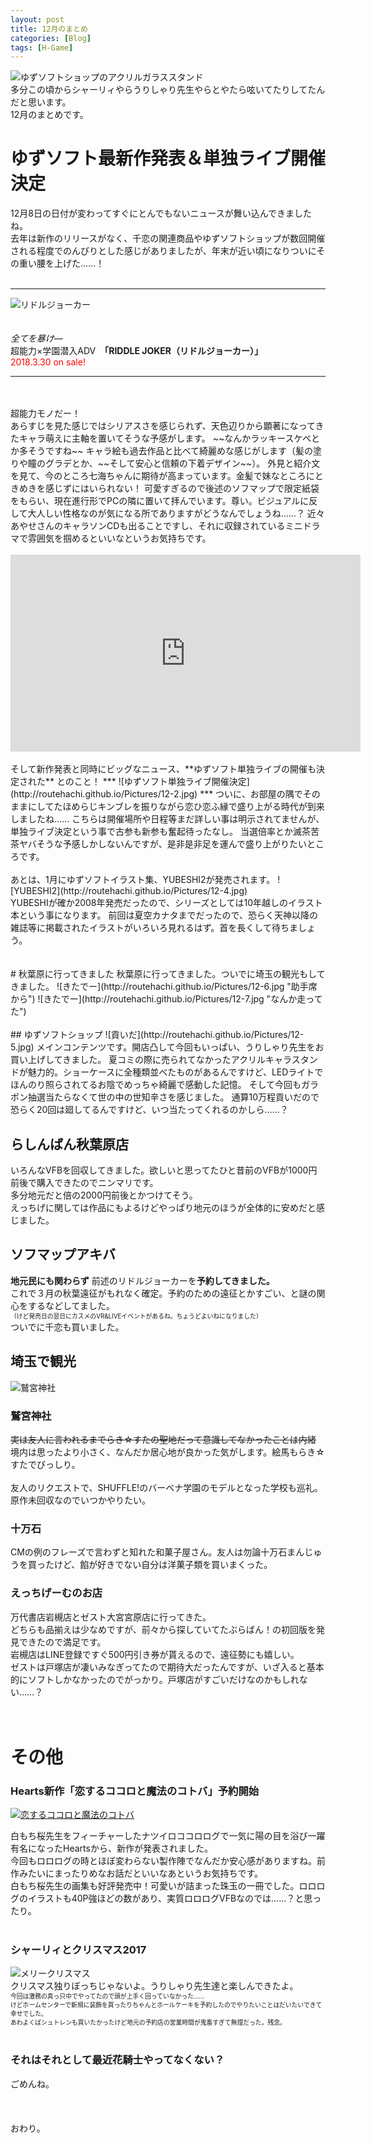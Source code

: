 ```yaml
---
layout: post
title: 12月のまとめ
categories: [Blog]
tags: [H-Game]
---
```


![ゆずソフトショップのアクリルガラススタンド](http://routehachi.github.io/Pictures/12-1.jpg)  
多分この頃からシャーリィやらうりしゃり先生やらとやたら呟いてたりしてたんだと思います。  
12月のまとめです。  

# ゆずソフト最新作発表＆単独ライブ開催決定
12月8日の日付が変わってすぐにとんでもないニュースが舞い込んできましたね。  
去年は新作のリリースがなく、千恋の関連商品やゆずソフトショップが数回開催される程度でのんびりとした感じがありましたが、年末が近い頃になりついにその重い腰を上げた……！  
<br />
***
![リドルジョーカー](http://routehachi.github.io/Pictures/12-3.jpg)  
<br />
<br />
*全てを暴け―*  
超能力×学園潜入ADV　**「RIDDLE JOKER（リドルジョーカー）」**  
<font color="Red">2018.3.30 on sale!</font>
***
<br />
<br />
超能力モノだー！<br />
あらすじを見た感じではシリアスさを感じられず、天色辺りから顕著になってきたキャラ萌えに主軸を置いてそうな予感がします。   
~~なんかラッキースケベとか多そうですね~~  
キャラ絵も過去作品と比べて綺麗めな感じがします（髪の塗りや瞳のグラデとか、~~そして安心と信頼の下着デザイン~~）。  
外見と紹介文を見て、今のところ七海ちゃんに期待が高まっています。金髪で妹なところにときめきを感じずにはいられない！  
可愛すぎるので後述のソフマップで限定紙袋をもらい、現在進行形でPCの隣に置いて拝んでいます。尊い。ビジュアルに反して大人しい性格なのが気になる所でありますがどうなんでしょうね……？  
近々あやせさんのキャラソンCDも出ることですし、それに収録されているミニドラマで雰囲気を掴めるといいなというお気持ちです。  
<br />
<br />
<iframe width="560" height="315" src="https://www.youtube.com/embed/Bf_tOlcPJ4M" frameborder="0" gesture="media" allow="encrypted-media" allowfullscreen></iframe>
<br />
<br />
そして新作発表と同時にビッグなニュース、**ゆずソフト単独ライブの開催も決定された** とのこと！  
***
![ゆずソフト単独ライブ開催決定](http://routehachi.github.io/Pictures/12-2.jpg)  
***
ついに、お部屋の隅でそのままにしてたほめらじキンブレを振りながら恋ひ恋ふ縁で盛り上がる時代が到来しましたね……
こちらは開催場所や日程等まだ詳しい事は明示されてませんが、単独ライブ決定という事で古参も新参も奮起待ったなし。  
当選倍率とか滅茶苦茶ヤバそうな予感しかしないんですが、是非是非足を運んで盛り上がりたいところです。
<br />
<br />
あとは、1月にゆずソフトイラスト集、YUBESHI2が発売されます。  
![YUBESHI2](http://routehachi.github.io/Pictures/12-4.jpg)   
<br />
YUBESHIが確か2008年発売だったので、シリーズとしては10年越しのイラスト本という事になります。  
前回は夏空カナタまでだったので、恐らく天神以降の雑誌等に掲載されたイラストがいろいろ見れるはず。首を長くして待ちましょう。  
<br />
<br />
<br />
# 秋葉原に行ってきました
秋葉原に行ってきました。ついでに埼玉の観光もしてきました。  
![きたでー](http://routehachi.github.io/Pictures/12-6.jpg "助手席から")  
![きたでー](http://routehachi.github.io/Pictures/12-7.jpg "なんか走ってた")  
<br />
<br />
## ゆずソフトショップ
![貢いだ](http://routehachi.github.io/Pictures/12-5.jpg)  
メインコンテンツです。開店凸して今回もいっぱい、うりしゃり先生をお買い上げしてきました。  
夏コミの際に売られてなかったアクリルキャラスタンドが魅力的。ショーケースに全種類並べたものがあるんですけど、LEDライトでほんのり照らされてるお陰でめっちゃ綺麗で感動した記憶。  
そして今回もガラポン抽選当たらなくて世の中の世知辛さを感じました。  
通算10万程貢いだので恐らく20回は廻してるんですけど、いつ当たってくれるのかしら……？  

## らしんばん秋葉原店
いろんなVFBを回収してきました。欲しいと思ってたひと昔前のVFBが1000円前後で購入できたのでニンマリです。  
多分地元だと倍の2000円前後とかつけてそう。  
えっちげに関しては作品にもよるけどやっぱり地元のほうが全体的に安めだと感じました。  

## ソフマップアキバ
**地元民にも関わらず** 前述のリドルジョーカーを**予約してきました。**  
これで３月の秋葉遠征がもれなく確定。予約のための遠征とかすごい、と謎の関心をするなどしてました。  
<span style="font-size: 70%">（けど発売日の翌日にカスメのVR&LIVEイベントがあるね。ちょうどよいねになりました）</span>  
ついでに千恋も買いました。  

## 埼玉で観光
![鷲宮神社](http://routehachi.github.io/Pictures/12-8.jpg "VIPからき☆すた")  
### 鷲宮神社
~~実は友人に言われるまでらき☆すたの聖地だって意識してなかったことは内緒~~  
境内は思ったより小さく、なんだか居心地が良かった気がします。絵馬もらき☆すたでびっしり。
<br />
<br />
友人のリクエストで、SHUFFLE!のバーベナ学園のモデルとなった学校も巡礼。原作未回収なのでいつかやりたい。
### 十万石
CMの例のフレーズで言わずと知れた和菓子屋さん。友人は勿論十万石まんじゅうを買ったけど、餡が好きでない自分は洋菓子類を買いまくった。  
### えっちげーむのお店
万代書店岩槻店とゼスト大宮宮原店に行ってきた。  
どちらも品揃えは少なめですが、前々から探していてたぶらばん！の初回版を発見できたので満足です。  
岩槻店はLINE登録ですぐ500円引き券が貰えるので、遠征勢にも嬉しい。  
ゼストは戸塚店が凄いみなぎってたので期待大だったんですが、いざ入ると基本的にソフトしかなかったのでがっかり。戸塚店がすごいだけなのかもしれない……？
<br />
<br />
<br />
# その他
### Hearts新作「恋するココロと魔法のコトバ」予約開始
[![恋するココロと魔法のコトバ](http://amusecraft.jp/banners/koikoro/600150_04a.jpg "Hearts『恋するココロと魔法のコトバ』応援中！")](http://hearts.amusecraft.jp/koikoro/index.html)

白もち桜先生をフィーチャーしたナツイロココロログで一気に陽の目を浴び一躍有名になったHeartsから、新作が発表されました。   
今回もロロログの時とほぼ変わらない製作陣でなんだか安心感がありますね。前作みたいにまったりめなお話だといいなあというお気持ちです。  
白もち桜先生の画集も好評発売中！可愛いが詰まった珠玉の一冊でした。ロロログのイラストも40P強ほどの数があり、実質ロロログVFBなのでは……？と思ったり。
<br />
<br />
### シャーリィとクリスマス2017
![メリークリスマス](http://routehachi.github.io/Pictures/12-9.jpg)  
クリスマス独りぼっちじゃないよ。うりしゃり先生達と楽しんできたよ。  
<span style="font-size: 70%">今回は激務の真っ只中でやってたので頭が上手く回っていなかった……  
けどホームセンターで新規に装飾を買ったりちゃんとホールケーキを予約したのでやりたいことはだいたいできて幸せでした。  
あわよくばシュトレンも買いたかったけど地元の予約店の営業時間が鬼畜すぎて無理だった。残念。</span>
<br />
<br />
### それはそれとして最近花騎士やってなくない？
ごめんね。
<br />
<br />
<br />
<br />
おわり。
